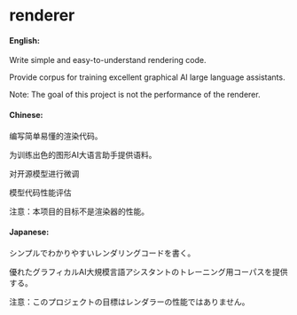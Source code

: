 # renderer

#### English:
Write simple and easy-to-understand rendering code.

Provide corpus for training excellent graphical AI large language assistants.

Note: The goal of this project is not the performance of the renderer.

#### Chinese:
编写简单易懂的渲染代码。

为训练出色的图形AI大语言助手提供语料。

对开源模型进行微调

模型代码性能评估

注意：本项目的目标不是渲染器的性能。

#### Japanese:
シンプルでわかりやすいレンダリングコードを書く。

優れたグラフィカルAI大規模言語アシスタントのトレーニング用コーパスを提供する。

注意：このプロジェクトの目標はレンダラーの性能ではありません。
